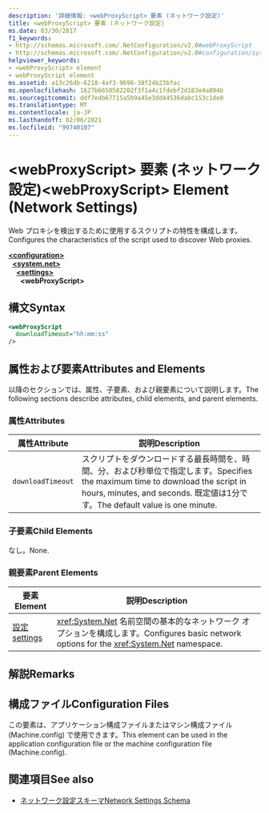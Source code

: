 ```yaml
---
description: '詳細情報: <webProxyScript> 要素 (ネットワーク設定)'
title: <webProxyScript> 要素 (ネットワーク設定)
ms.date: 03/30/2017
f1_keywords:
- http://schemas.microsoft.com/.NetConfiguration/v2.0#webProxyScript
- http://schemas.microsoft.com/.NetConfiguration/v2.0#configuration/system.net/settings/webProxyScript
helpviewer_keywords:
- <webProxyScript> element
- webProxyScript element
ms.assetid: a13c26db-6218-4af3-9696-38f24b23bfac
ms.openlocfilehash: 1627b6650582202f3f1a4c1fdebf2d183e4a894b
ms.sourcegitcommit: ddf7edb67715a5b9a45e3dd44536dabc153c1de0
ms.translationtype: MT
ms.contentlocale: ja-JP
ms.lasthandoff: 02/06/2021
ms.locfileid: "99740107"
---
```

# <a name="webproxyscript-element-network-settings"></a><span data-ttu-id="cd3c6-103">\<webProxyScript> 要素 (ネットワーク設定)</span><span class="sxs-lookup"><span data-stu-id="cd3c6-103">\<webProxyScript> Element (Network Settings)</span></span>

<span data-ttu-id="cd3c6-104">Web プロキシを検出するために使用するスクリプトの特性を構成します。</span><span class="sxs-lookup"><span data-stu-id="cd3c6-104">Configures the characteristics of the script used to discover Web proxies.</span></span>  

[**\<configuration>**](../configuration-element.md)\
&nbsp;&nbsp;[**\<system.net>**](system-net-element-network-settings.md)\
&nbsp;&nbsp;&nbsp;&nbsp;[**\<settings>**](settings-element-network-settings.md)\
&nbsp;&nbsp;&nbsp;&nbsp;&nbsp;&nbsp;**\<webProxyScript>**

## <a name="syntax"></a><span data-ttu-id="cd3c6-105">構文</span><span class="sxs-lookup"><span data-stu-id="cd3c6-105">Syntax</span></span>  
  
```xml  
<webProxyScript  
  downloadTimeout="hh:mm:ss"  
/>  
```  
  
## <a name="attributes-and-elements"></a><span data-ttu-id="cd3c6-106">属性および要素</span><span class="sxs-lookup"><span data-stu-id="cd3c6-106">Attributes and Elements</span></span>  

 <span data-ttu-id="cd3c6-107">以降のセクションでは、属性、子要素、および親要素について説明します。</span><span class="sxs-lookup"><span data-stu-id="cd3c6-107">The following sections describe attributes, child elements, and parent elements.</span></span>  
  
### <a name="attributes"></a><span data-ttu-id="cd3c6-108">属性</span><span class="sxs-lookup"><span data-stu-id="cd3c6-108">Attributes</span></span>  
  
|<span data-ttu-id="cd3c6-109">属性</span><span class="sxs-lookup"><span data-stu-id="cd3c6-109">Attribute</span></span>|<span data-ttu-id="cd3c6-110">説明</span><span class="sxs-lookup"><span data-stu-id="cd3c6-110">Description</span></span>|  
|---------------|-----------------|  
|`downloadTimeout`|<span data-ttu-id="cd3c6-111">スクリプトをダウンロードする最長時間を、時間、分、および秒単位で指定します。</span><span class="sxs-lookup"><span data-stu-id="cd3c6-111">Specifies the maximum time to download the script in hours, minutes, and seconds.</span></span> <span data-ttu-id="cd3c6-112">既定値は1分です。</span><span class="sxs-lookup"><span data-stu-id="cd3c6-112">The default value is one minute.</span></span>|  
  
### <a name="child-elements"></a><span data-ttu-id="cd3c6-113">子要素</span><span class="sxs-lookup"><span data-stu-id="cd3c6-113">Child Elements</span></span>  

 <span data-ttu-id="cd3c6-114">なし。</span><span class="sxs-lookup"><span data-stu-id="cd3c6-114">None.</span></span>  
  
### <a name="parent-elements"></a><span data-ttu-id="cd3c6-115">親要素</span><span class="sxs-lookup"><span data-stu-id="cd3c6-115">Parent Elements</span></span>  
  
|<span data-ttu-id="cd3c6-116">要素</span><span class="sxs-lookup"><span data-stu-id="cd3c6-116">Element</span></span>|<span data-ttu-id="cd3c6-117">説明</span><span class="sxs-lookup"><span data-stu-id="cd3c6-117">Description</span></span>|  
|-------------|-----------------|  
|[<span data-ttu-id="cd3c6-118">設定</span><span class="sxs-lookup"><span data-stu-id="cd3c6-118">settings</span></span>](settings-element-network-settings.md)|<span data-ttu-id="cd3c6-119"><xref:System.Net> 名前空間の基本的なネットワーク オプションを構成します。</span><span class="sxs-lookup"><span data-stu-id="cd3c6-119">Configures basic network options for the <xref:System.Net> namespace.</span></span>|  
  
## <a name="remarks"></a><span data-ttu-id="cd3c6-120">解説</span><span class="sxs-lookup"><span data-stu-id="cd3c6-120">Remarks</span></span>  
  
## <a name="configuration-files"></a><span data-ttu-id="cd3c6-121">構成ファイル</span><span class="sxs-lookup"><span data-stu-id="cd3c6-121">Configuration Files</span></span>  

 <span data-ttu-id="cd3c6-122">この要素は、アプリケーション構成ファイルまたはマシン構成ファイル (Machine.config) で使用できます。</span><span class="sxs-lookup"><span data-stu-id="cd3c6-122">This element can be used in the application configuration file or the machine configuration file (Machine.config).</span></span>  
  
## <a name="see-also"></a><span data-ttu-id="cd3c6-123">関連項目</span><span class="sxs-lookup"><span data-stu-id="cd3c6-123">See also</span></span>

- [<span data-ttu-id="cd3c6-124">ネットワーク設定スキーマ</span><span class="sxs-lookup"><span data-stu-id="cd3c6-124">Network Settings Schema</span></span>](index.md)
